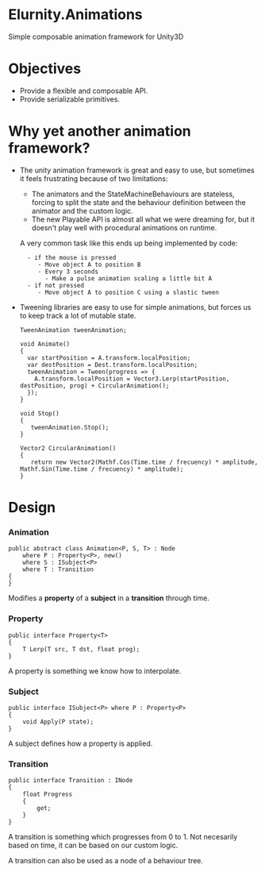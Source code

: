 # Elurnity.Animations
Simple composable animation framework for Unity3D

# Objectives
- Provide a flexible and composable API.
- Provide serializable primitives.

# Why yet another animation framework?
- The unity animation framework is great and easy to use, but sometimes it feels frustrating because of two limitations:
  - The animators and the StateMachineBehaviours are stateless, forcing to split the state and the behaviour definition between the animator and the custom logic.
  - The new Playable API is almost all what we were dreaming for, but it doesn't play well with procedural animations on runtime.

  A very common task like this ends up being implemented by code:
  ```
    - if the mouse is pressed
       - Move object A to position B
       - Every 3 seconds
         - Make a pulse animation scaling a little bit A
    - if not pressed
       - Move object A to position C using a slastic tween
   ```
- Tweening libraries are easy to use for simple animations, but forces us to keep track a lot of mutable state.
   ```
   TweenAnimation tweenAnimation;
   
   void Animate()
   {
     var startPosition = A.transform.localPosition;
     var destPosition = Dest.transform.localPosition;
     tweenAnimation = Tween(progress => {
       A.transform.localPosition = Vector3.Lerp(startPosition, destPosition, prog) + CircularAnimation();
     });
   }
   
   void Stop()
   {
      tweenAnimation.Stop();
   }
   
   Vector2 CircularAnimation()
   {
      return new Vector2(Mathf.Cos(Time.time / frecuency) * amplitude, Mathf.Sin(Time.time / frecuency) * amplitude);
   }
   ```
    
# Design

### Animation

```
public abstract class Animation<P, S, T> : Node
    where P : Property<P>, new()
    where S : ISubject<P>
    where T : Transition
{
}
```

Modifies a **property** of a **subject** in a **transition** through time.

### Property

```
public interface Property<T>
{
    T Lerp(T src, T dst, float prog);
}
```

A property is something we know how to interpolate.


### Subject

```
public interface ISubject<P> where P : Property<P>
{
    void Apply(P state);
}
```

A subject defines how a property is applied.

### Transition

```
public interface Transition : INode
{
    float Progress
    {
        get;
    }
}
```

A transition is something which progresses from 0 to 1. Not necesarily based on time, it can be based on our custom logic.

A transition can also be used as a node of a behaviour tree.
